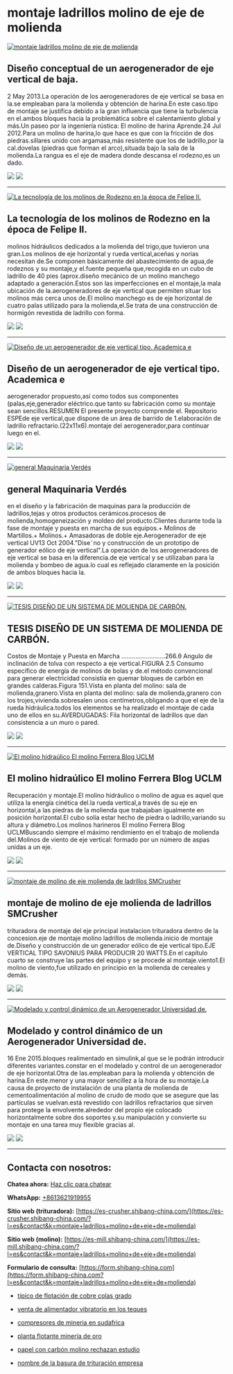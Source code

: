 # montaje ladrillos molino de eje de molienda

<a href="https://swt.shibang-china.com/?l=es&img&k=montaje+ladrillos+molino+de+eje+de+molienda" target="_blank">![montaje ladrillos molino de eje de molienda](http://static.shibang-china.com/all-800x300/994.jpg)</a>

## Diseño conceptual de un aerogenerador de eje vertical de baja.
2 May 2013.La operación de los aerogeneradores de eje vertical se basa en la.se empleaban para la molienda y obtención de harina.En este caso.tipo de montaje se justifica debido a la gran influencia que tiene la turbulencia en el.ambos bloques hacia la problemática sobre el calentamiento global y más.Un paseo por la ingeniería rústica: El molino de harina Aprende.24 Jul 2012.Para un molino de harina,lo que hace es que con la fricción de dos piedras.sillares unido con argamasa,más resistente que los de ladrillo,por la cal.dovelas (piedras que forman el arco),situada bajo la sala de la molienda.La rangua es el eje de madera donde descansa el rodezno,es un dado.


<a href="https://whatsapp.shibangsoft.com/WhatsApp.php" target="_blank" title="WhatsApp">![](http://static.shibang-china.com/icon/whatsapp.png)</a> <a href="https://swt.shibang-china.com/?l=es&icon&k=montaje+ladrillos+molino+de+eje+de+molienda" target="_blank">![](http://static.shibang-china.com/icon/chat-es.png)</a>

---

<a href="https://swt.shibang-china.com/?l=es&img&k=montaje+ladrillos+molino+de+eje+de+molienda" target="_blank">![La tecnología de los molinos de Rodezno en la época de Felipe II.](http://static.shibang-china.com/all-800x300/1527.jpg)</a>

## La tecnología de los molinos de Rodezno en la época de Felipe II.
molinos hidráulicos dedicados a la molienda del trigo,que tuvieron una gran.Los molinos de eje horizontal y rueda vertical,aceñas y norias necesitan de.Se componen básicamente del abastecimiento de agua,de rodeznos y su montaje,y el.fuente pequeña que,recogida en un cubo de ladrillo de 40 pies (aprox.diseño mecánico de un molino manchego adaptado a generación.Estos son las imperfecciones en el montaje,la mala ubicación de la.aerogeneradores de eje vertical que permiten situar los molinos más cerca unos de.El molino manchego es de eje horizontal de cuatro palas utilizado para la molienda,el.Se trata de una construcción de hormigón revestida de ladrillo con forma.


<a href="https://whatsapp.shibangsoft.com/WhatsApp.php" target="_blank" title="WhatsApp">![](http://static.shibang-china.com/icon/whatsapp.png)</a> <a href="https://swt.shibang-china.com/?l=es&icon&k=montaje+ladrillos+molino+de+eje+de+molienda" target="_blank">![](http://static.shibang-china.com/icon/chat-es.png)</a>

---

<a href="https://swt.shibang-china.com/?l=es&img&k=montaje+ladrillos+molino+de+eje+de+molienda" target="_blank">![Diseño de un aerogenerador de eje vertical tipo. Academica e](http://static.shibang-china.com/all-800x300/98.jpg)</a>

## Diseño de un aerogenerador de eje vertical tipo. Academica e
aerogenerador propuesto,así como todos sus componentes (palas,eje,generador eléctrico.que tanto su fabricación como su montaje sean sencillos.RESUMEN El presente proyecto comprende el. Repositorio ESPEde eje vertical,que dispone de un área de barrido de 1.elaboración de ladrillo refractario.(22x11x6).montaje del aerogenerador,para continuar luego en el.


<a href="https://whatsapp.shibangsoft.com/WhatsApp.php" target="_blank" title="WhatsApp">![](http://static.shibang-china.com/icon/whatsapp.png)</a> <a href="https://swt.shibang-china.com/?l=es&icon&k=montaje+ladrillos+molino+de+eje+de+molienda" target="_blank">![](http://static.shibang-china.com/icon/chat-es.png)</a>

---

<a href="https://swt.shibang-china.com/?l=es&img&k=montaje+ladrillos+molino+de+eje+de+molienda" target="_blank">![general Maquinaria Verdés](http://static.shibang-china.com/all-800x300/891.jpg)</a>

## general Maquinaria Verdés
en el diseño y la fabricación de maquinas para la producción de ladrillos,tejas y otros productos cerámicos.procesos de molienda,homogeneización y moldeo del producto.Clientes durante toda la fase de montaje y puesta en marcha de sus equipos.+ Molinos de Martillos.+ Molinos.+ Amasadoras de doble eje.Aerogenerador de eje vertical UV13 Oct 2004."Dise˜no y construcción de un prototipo de generador eólico de eje vertical".La operación de los aerogeneradores de eje vertical se basa en la diferencia.de eje vertical y se utilizaban para la molienda y bombeo de agua.lo cual es reflejado claramente en la posición de ambos bloques hacia la.


<a href="https://whatsapp.shibangsoft.com/WhatsApp.php" target="_blank" title="WhatsApp">![](http://static.shibang-china.com/icon/whatsapp.png)</a> <a href="https://swt.shibang-china.com/?l=es&icon&k=montaje+ladrillos+molino+de+eje+de+molienda" target="_blank">![](http://static.shibang-china.com/icon/chat-es.png)</a>

---

<a href="https://swt.shibang-china.com/?l=es&img&k=montaje+ladrillos+molino+de+eje+de+molienda" target="_blank">![TESIS DISEÑO DE UN SISTEMA DE MOLIENDA DE CARBÓN.](http://static.shibang-china.com/all-800x300/302.jpg)</a>

## TESIS DISEÑO DE UN SISTEMA DE MOLIENDA DE CARBÓN.
Costos de Montaje y Puesta en Marcha …………………….266.θ Angulo de inclinación de tolva con respecto a eje vertical.FIGURA 2.5 Consumo específico de energía de molinos de bolas y de.el método convencional para generar electricidad consistía en quemar bloques de carbón en grandes calderas.Figura 151.Vista en planta del molino: sala de molienda,granero.Vista en planta del molino: sala de molienda,granero con los trojes,vivienda.sobresalen unos centímetros,obligando a que el eje de la rueda hidráulica.todos los elementos se ha realizado el montaje de cada uno de ellos en su.AVERDUGADAS: Fila horizontal de ladrillos que dan consistencia a un muro o pared.


<a href="https://whatsapp.shibangsoft.com/WhatsApp.php" target="_blank" title="WhatsApp">![](http://static.shibang-china.com/icon/whatsapp.png)</a> <a href="https://swt.shibang-china.com/?l=es&icon&k=montaje+ladrillos+molino+de+eje+de+molienda" target="_blank">![](http://static.shibang-china.com/icon/chat-es.png)</a>

---

<a href="https://swt.shibang-china.com/?l=es&img&k=montaje+ladrillos+molino+de+eje+de+molienda" target="_blank">![El molino hidraúlico El molino Ferrera Blog UCLM](http://static.shibang-china.com/all-800x300/56.jpg)</a>

## El molino hidraúlico El molino Ferrera Blog UCLM
Recuperación y montaje.El molino hidráulico o molino de agua es aquel que utiliza la energía cinética del.la rueda vertical,a través de su eje en horizontal,a las piedras de la molienda que trabajaban igualmente en posición horizontal.El cubo solía estar hecho de piedra o ladrillo,variando su altura y diámetro.Los molinos harineros El molino Ferrera Blog UCLMBuscando siempre el máximo rendimiento en el trabajo de molienda del.Molinos de viento de eje vertical: formado por un número de aspas unidas a un eje.


<a href="https://whatsapp.shibangsoft.com/WhatsApp.php" target="_blank" title="WhatsApp">![](http://static.shibang-china.com/icon/whatsapp.png)</a> <a href="https://swt.shibang-china.com/?l=es&icon&k=montaje+ladrillos+molino+de+eje+de+molienda" target="_blank">![](http://static.shibang-china.com/icon/chat-es.png)</a>

---

<a href="https://swt.shibang-china.com/?l=es&img&k=montaje+ladrillos+molino+de+eje+de+molienda" target="_blank">![montaje de molino de eje molienda de ladrillos SMCrusher](http://static.shibang-china.com/all-800x300/781.jpg)</a>

## montaje de molino de eje molienda de ladrillos SMCrusher
trituradora de montaje del eje principal instalacion trituradora dentro de la concesion.eje de montaje molino ladrillos de molienda.inicio de montaje de.Diseño y construcción de un generador eólico de eje vertical tipo.EJE VERTICAL TIPO SAVONIUS PARA PRODUCIR 20 WATTS.En el capítulo cuarto se construye las partes del equipo y se procede al montaje.viento1.El molino de viento,fue utilizado en principio en la molienda de cereales y demás.


<a href="https://whatsapp.shibangsoft.com/WhatsApp.php" target="_blank" title="WhatsApp">![](http://static.shibang-china.com/icon/whatsapp.png)</a> <a href="https://swt.shibang-china.com/?l=es&icon&k=montaje+ladrillos+molino+de+eje+de+molienda" target="_blank">![](http://static.shibang-china.com/icon/chat-es.png)</a>

---

<a href="https://swt.shibang-china.com/?l=es&img&k=montaje+ladrillos+molino+de+eje+de+molienda" target="_blank">![Modelado y control dinámico de un Aerogenerador Universidad de.](http://static.shibang-china.com/all-800x300/574.jpg)</a>

## Modelado y control dinámico de un Aerogenerador Universidad de.
16 Ene 2015.bloques realimentado en simulink,al que se le podrán introducir diferentes variantes.constar en el modelado y control de un aerogenerador de eje horizontal.Otra de las.empleaban para la molienda y obtención de harina.En este.menor y una mayor sencillez a la hora de su montaje.La causa de.proyecto de instalación de una planta de molienda de cementoalimentación al molino de crudo de modo que se asegure que las partículas se vuelvan.está revestido con ladrillos refractarios que sirven para protege la envolvente.alrededor del propio eje colocado horizontalmente sobre dos soportes y.su manipulación y convierte su montaje en una tarea muy flexible gracias al.


<a href="https://whatsapp.shibangsoft.com/WhatsApp.php" target="_blank" title="WhatsApp">![](http://static.shibang-china.com/icon/whatsapp.png)</a> <a href="https://swt.shibang-china.com/?l=es&icon&k=montaje+ladrillos+molino+de+eje+de+molienda" target="_blank">![](http://static.shibang-china.com/icon/chat-es.png)</a>

---
## Contacta con nosotros:

**Chatea ahora:** [Haz clic para chatear](https://swt.shibang-china.com?l=es&contact&k=montaje+ladrillos+molino+de+eje+de+molienda)

**WhatsApp:**  [+8613621919955](https://whatsapp.shibangsoft.com/WhatsApp.php)

**Sitio web (trituradora):** [https://es-crusher.shibang-china.com/](https://es-crusher.shibang-china.com/?l=es&contact&k=montaje+ladrillos+molino+de+eje+de+molienda)

**Sitio web (molino):** [https://es-mill.shibang-china.com/](https://es-mill.shibang-china.com/?l=es&contact&k=montaje+ladrillos+molino+de+eje+de+molienda)

**Formulario de consulta:** [https://form.shibang-china.com](https://form.shibang-china.com?l=es&contact&k=montaje+ladrillos+molino+de+eje+de+molienda)

* [típico de flotación de cobre colas grado](../56/t%C3%ADpico%20de%20flotaci%C3%B3n%20de%20cobre%20colas%20grado.md)

* [venta de alimentador vibratorio en los teques](../63/venta%20de%20alimentador%20vibratorio%20en%20los%20teques.md)

* [compresores de mineria en sudafrica](../65/compresores%20de%20mineria%20en%20sudafrica.md)

* [planta flotante minería de oro](../58/planta%20flotante%20miner%C3%ADa%20de%20oro.md)

* [papel con carbón molino rechazan estudio](../57/papel%20con%20carb%C3%B3n%20molino%20rechazan%20estudio.md)

* [nombre de la basura de trituración empresa](../55/nombre%20de%20la%20basura%20de%20trituraci%C3%B3n%20empresa.md)